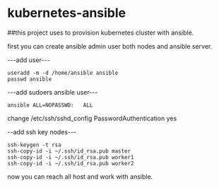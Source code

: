 # kubernetes-ansible

##this project uses to provision kubernetes cluster with ansible.

first you can create ansible admin user both nodes and ansible server.

---add user---

```
useradd -m -d /home/ansible ansible
passwd ansible
```

---add sudoers ansible user---

```
ansible ALL=NOPASSWD:   ALL
```

change /etc/ssh/sshd_config
PasswordAuthentication yes

--add ssh key nodes---

```
ssh-keygen -t rsa
ssh-copy-id -i ~/.ssh/id_rsa.pub master
ssh-copy-id -i ~/.ssh/id_rsa.pub worker1
ssh-copy-id -i ~/.ssh/id_rsa.pub worker2
```

now you can reach all host and work with ansible.
